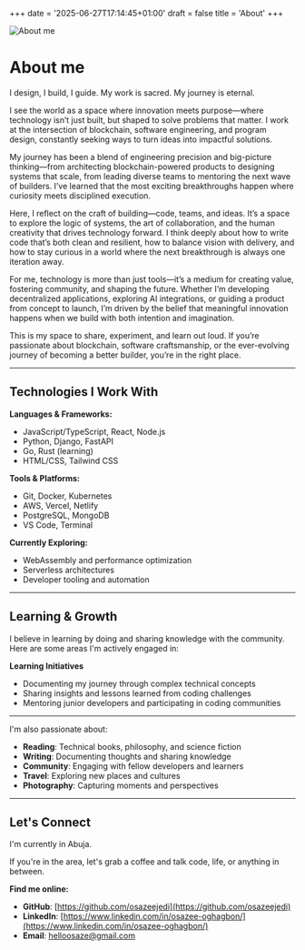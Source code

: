 +++
date = '2025-06-27T17:14:45+01:00'
draft = false
title = 'About'
+++

![About me](/images/osazee.png)

# About me

I design, I build, I guide. My work is sacred. My journey is eternal.

I see the world as a space where innovation meets purpose—where technology isn’t just built, but shaped to solve problems that matter. I work at the intersection of blockchain, software engineering, and program design, constantly seeking ways to turn ideas into impactful solutions.

My journey has been a blend of engineering precision and big-picture thinking—from architecting blockchain-powered products to designing systems that scale, from leading diverse teams to mentoring the next wave of builders. I’ve learned that the most exciting breakthroughs happen where curiosity meets disciplined execution.

Here, I reflect on the craft of building—code, teams, and ideas. It’s a space to explore the logic of systems, the art of collaboration, and the human creativity that drives technology forward. I think deeply about how to write code that’s both clean and resilient, how to balance vision with delivery, and how to stay curious in a world where the next breakthrough is always one iteration away.

For me, technology is more than just tools—it’s a medium for creating value, fostering community, and shaping the future. Whether I’m developing decentralized applications, exploring AI integrations, or guiding a product from concept to launch, I’m driven by the belief that meaningful innovation happens when we build with both intention and imagination.

This is my space to share, experiment, and learn out loud. If you’re passionate about blockchain, software craftsmanship, or the ever-evolving journey of becoming a better builder, you’re in the right place.



---

## Technologies I Work With

**Languages & Frameworks:**
- JavaScript/TypeScript, React, Node.js
- Python, Django, FastAPI
- Go, Rust (learning)
- HTML/CSS, Tailwind CSS

**Tools & Platforms:**
- Git, Docker, Kubernetes
- AWS, Vercel, Netlify
- PostgreSQL, MongoDB
- VS Code, Terminal

**Currently Exploring:**
- WebAssembly and performance optimization
- Serverless architectures
- Developer tooling and automation

---

## Learning & Growth

I believe in learning by doing and sharing knowledge with the community. Here are some areas I'm actively engaged in:


**Learning Initiatives**
- Documenting my journey through complex technical concepts
- Sharing insights and lessons learned from coding challenges
- Mentoring junior developers and participating in coding communities

---

I'm also passionate about:
- **Reading**: Technical books, philosophy, and science fiction
- **Writing**: Documenting thoughts and sharing knowledge
- **Community**: Engaging with fellow developers and learners
- **Travel**: Exploring new places and cultures
- **Photography**: Capturing moments and perspectives

---

## Let's Connect

I'm currently in Abuja.

If you're in the area, let's grab a coffee and talk code, life, or anything in between. 

**Find me online:**
- **GitHub**: [https://github.com/osazeejedi](https://github.com/osazeejedi)
- **LinkedIn**: [https://www.linkedin.com/in/osazee-oghagbon/](https://www.linkedin.com/in/osazee-oghagbon/)
- **Email**: [helloosaze@gmail.com](mailto:helloosaze@gmail.com)

